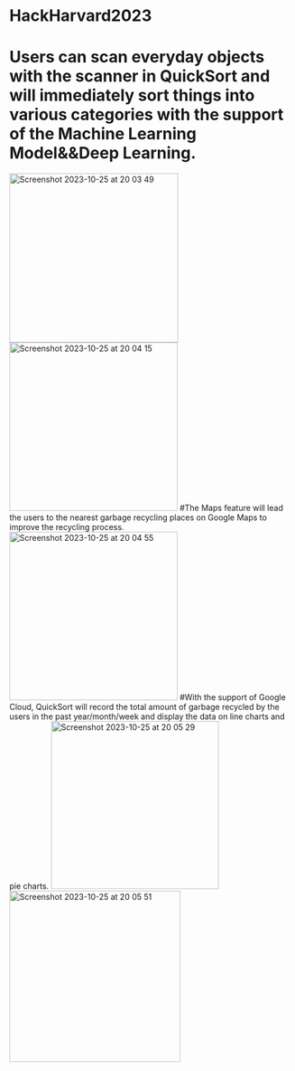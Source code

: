 # HackHarvard2023
# Users can scan everyday objects with the scanner in QuickSort and will immediately sort things into various categories with the support of the Machine Learning Model&&Deep Learning.
<img width="299" alt="Screenshot 2023-10-25 at 20 03 49" src="https://github.com/Isabella373/HackHarvard2023/assets/99710738/326c6d74-0762-4845-8f87-9d17eeefd683">
<img width="298" alt="Screenshot 2023-10-25 at 20 04 15" src="https://github.com/Isabella373/HackHarvard2023/assets/99710738/edecb267-e161-43e2-915e-9f045b00812f">
#The Maps feature will lead the users to the nearest garbage recycling places on Google Maps to improve the recycling process.
<img width="298" alt="Screenshot 2023-10-25 at 20 04 55" src="https://github.com/Isabella373/HackHarvard2023/assets/99710738/3daeb5a9-3b22-4019-9087-24aceed6035a">
#With the support of Google Cloud, QuickSort will record the total amount of garbage recycled by the users in the past year/month/week and display the data on line charts and pie charts.
<img width="297" alt="Screenshot 2023-10-25 at 20 05 29" src="https://github.com/Isabella373/HackHarvard2023/assets/99710738/0ed7bc51-07bd-45d7-9505-34785112fe05">
<img width="303" alt="Screenshot 2023-10-25 at 20 05 51" src="https://github.com/Isabella373/HackHarvard2023/assets/99710738/af33b7c3-6003-49b6-8c00-34d42a6c7396">
